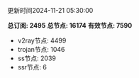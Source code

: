 更新时间2024-11-21 05:30:00

**总订阅: 2495**
**总节点: 16174**
**有效节点: 7590**
- v2ray节点: 4499
- trojan节点: 1046
- ss节点: 2039
- ssr节点: 6
